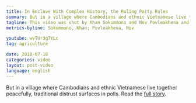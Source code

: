 ```yaml
---
title: In Enclave With Complex History, the Ruling Party Rules 
summary: But in a village where Cambodians and ethnic Vietnamese live together peacefully, traditional distrust surfaces in polls.
tagline: This video was shot by Khan Sokummono and Nov Povleakhena and produced by Say Mony.
metrics-byline: Sokummono, Khan; Povleakhena, Nov

youtube: wvTUr3g7YLc
tag: agriculture

date: 2018-07-18
categories: video
layout: post-video
language: english
---
```


But in a village where Cambodians and ethnic Vietnamese live together peacefully, traditional distrust surfaces in polls. Read the [full story](https://projects.voanews.com/cambodia-election-2018/english/feature/kandal-cpp-multiethnic.html).